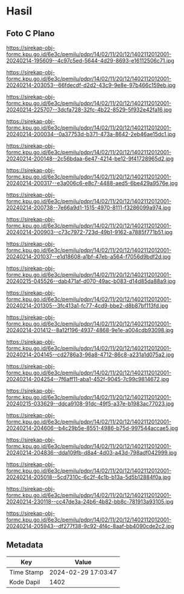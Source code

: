 # Hasil

## Foto C Plano

https://sirekap-obj-formc.kpu.go.id/6e3c/pemilu/pdpr/14/02/11/20/12/1402112012001-20240214-195609--4c97c5ed-5644-4d29-8693-e16112506c71.jpg

https://sirekap-obj-formc.kpu.go.id/6e3c/pemilu/pdpr/14/02/11/20/12/1402112012001-20240214-203053--66fdecdf-d2d2-43c9-9e8e-97b466c159eb.jpg

https://sirekap-obj-formc.kpu.go.id/6e3c/pemilu/pdpr/14/02/11/20/12/1402112012001-20240214-225707--3dcfa728-32fc-4b22-8529-5f932e42fa16.jpg

https://sirekap-obj-formc.kpu.go.id/6e3c/pemilu/pdpr/14/02/11/20/12/1402112012001-20240214-200034--0a37753d-b371-473a-8642-2eb46ae15dc1.jpg

https://sirekap-obj-formc.kpu.go.id/6e3c/pemilu/pdpr/14/02/11/20/12/1402112012001-20240214-200148--2c56bdaa-6e47-4214-be12-9f41728965d2.jpg

https://sirekap-obj-formc.kpu.go.id/6e3c/pemilu/pdpr/14/02/11/20/12/1402112012001-20240214-200317--e3a006c6-e8c7-4488-aed5-6be429a9576e.jpg

https://sirekap-obj-formc.kpu.go.id/6e3c/pemilu/pdpr/14/02/11/20/12/1402112012001-20240214-200738--7e66a9d1-1515-4970-8111-f3286099a974.jpg

https://sirekap-obj-formc.kpu.go.id/6e3c/pemilu/pdpr/14/02/11/20/12/1402112012001-20240214-200903--c73c7972-723d-49b1-9162-a7885f771b51.jpg

https://sirekap-obj-formc.kpu.go.id/6e3c/pemilu/pdpr/14/02/11/20/12/1402112012001-20240214-201037--e1d18608-a1bf-47eb-a564-f7056d9bdf2d.jpg

https://sirekap-obj-formc.kpu.go.id/6e3c/pemilu/pdpr/14/02/11/20/12/1402112012001-20240215-045526--dab471af-d070-49ac-b083-d14d85da88a9.jpg

https://sirekap-obj-formc.kpu.go.id/6e3c/pemilu/pdpr/14/02/11/20/12/1402112012001-20240214-201305--3fc413a1-fc77-4cd9-bbe2-d8b87bf113fd.jpg

https://sirekap-obj-formc.kpu.go.id/6e3c/pemilu/pdpr/14/02/11/20/12/1402112012001-20240214-201412--8a12f196-4937-4868-9e1e-a004cdb93098.jpg

https://sirekap-obj-formc.kpu.go.id/6e3c/pemilu/pdpr/14/02/11/20/12/1402112012001-20240214-204145--cd2786a3-96a8-4712-86c8-a231a1d075a2.jpg

https://sirekap-obj-formc.kpu.go.id/6e3c/pemilu/pdpr/14/02/11/20/12/1402112012001-20240214-204254--7f6aff11-aba1-452f-9045-7c99c9814672.jpg

https://sirekap-obj-formc.kpu.go.id/6e3c/pemilu/pdpr/14/02/11/20/12/1402112012001-20240215-033629--ddca9108-91dc-49f5-a37e-b1983ac77023.jpg

https://sirekap-obj-formc.kpu.go.id/6e3c/pemilu/pdpr/14/02/11/20/12/1402112012001-20240214-204606--b4c29b5e-8551-4986-b75d-997544accae5.jpg

https://sirekap-obj-formc.kpu.go.id/6e3c/pemilu/pdpr/14/02/11/20/12/1402112012001-20240214-204836--dda109fb-d8a4-4d03-a43d-798adf042999.jpg

https://sirekap-obj-formc.kpu.go.id/6e3c/pemilu/pdpr/14/02/11/20/12/1402112012001-20240214-205018--5cd7310c-6c2f-4c1b-b13a-5d5b12884f0a.jpg

https://sirekap-obj-formc.kpu.go.id/6e3c/pemilu/pdpr/14/02/11/20/12/1402112012001-20240214-230118--cc47de3a-24b6-4b82-bb8c-781913a93105.jpg

https://sirekap-obj-formc.kpu.go.id/6e3c/pemilu/pdpr/14/02/11/20/12/1402112012001-20240214-205943--df277f38-9c92-4f4c-8aaf-bb4090cde2c2.jpg


## Metadata

| Key        | Value               |
| ---------- | ------------------- |
| Time Stamp | 2024-02-29 17:03:47 |
| Kode Dapil | 1402                |



